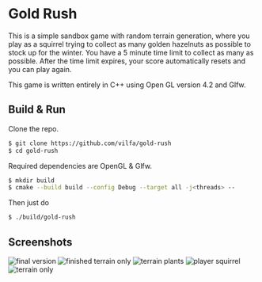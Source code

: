 # Gold Rush
This is a simple sandbox game with random terrain generation, where you play
as a squirrel trying to collect as many golden hazelnuts as possible to stock
up for the winter. You have a 5 minute time limit to collect as many as possible.
After the time limit expires, your score automatically resets and you can play again.

This game is written entirely in C++ using Open GL version 4.2 and Glfw.

## Build & Run
Clone the repo.
```bash
$ git clone https://github.com/vilfa/gold-rush
$ cd gold-rush
```

Required dependencies are OpenGL & Glfw.
```bash
$ mkdir build
$ cmake --build build --config Debug --target all -j<threads> --
```

Then just do
```bash
$ ./build/gold-rush
```

## Screenshots
![final version](https://github.com/luksii/squirrel-gold-rush/blob/master/screens/ingame_01.png)
![finished terrain only](https://github.com/luksii/squirrel-gold-rush/blob/master/screens/finished_terrain.png)
![terrain plants](https://github.com/luksii/squirrel-gold-rush/blob/master/screens/terrain_vegetation_cropped.png)
![player squirrel](https://github.com/luksii/squirrel-gold-rush/blob/master/screens/player_squirrel_cropped.png)
![terrain only](https://github.com/luksii/squirrel-gold-rush/blob/master/screens/terrain_only.png)
